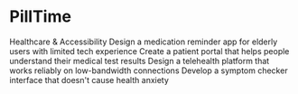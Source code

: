 # PillTime
Healthcare &amp; Accessibility  Design a medication reminder app for elderly users with limited tech experience Create a patient portal that helps people understand their medical test results Design a telehealth platform that works reliably on low-bandwidth connections Develop a symptom checker interface that doesn't cause health anxiety
